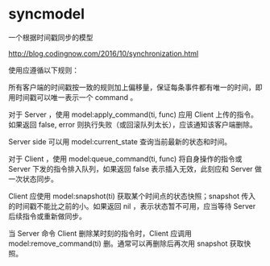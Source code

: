 # syncmodel
一个根据时间戳同步的模型

http://blog.codingnow.com/2016/10/synchronization.html

使用应遵循以下规则：

所有客户端的时间戳按一致的规则加上偏移量，保证每条事件都有唯一的时间，即用时间戳可以唯一表示一个 command 。

对于 Server ，使用 model:apply_command(ti, func) 应用 Client 上传的指令。如果返回 false, error 则执行失败（或回滚队列太长），应该通知该客户端删除。

Server side 可以用 model:current_state 查询当前最新的状态和时间。

对于 Client ，使用 model:queue_command(ti, func) 将自身操作的指令或 Server 下发的指令排入队列，如果返回 false 表示插入无效，此刻应和 Server 做一次状态同步。

Client 应使用 model:snapshot(ti) 获取某个时间点的状态快照；snapshot 传入的时间戳不能比之前的小。如果返回 nil ，表示状态暂不可用，应当等待 Server 后续指令或重新做同步。

当 Server 命令 Client 删除某时刻的指令时，Client 应调用 model:remove_command(ti) 删。通常可以再删除后再次用 snapshot 获取快照。
